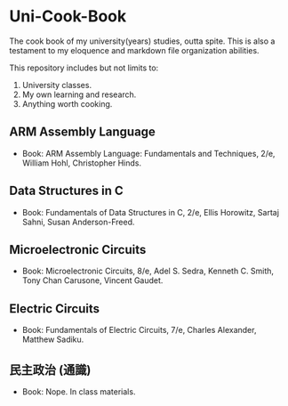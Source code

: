 # Uni-Cook-Book
The cook book of my university(years) studies, outta spite.
This is also a testament to my eloquence and markdown file organization abilities.

This repository includes but not limits to:
1. University classes.
2. My own learning and research.
3. Anything worth cooking.

## ARM Assembly Language
- Book: ARM Assembly Language: Fundamentals and Techniques, 2/e, William Hohl, Christopher Hinds.

## Data Structures in C
- Book: Fundamentals of Data Structures in C, 2/e, Ellis Horowitz, Sartaj Sahni, Susan Anderson-Freed.

## Microelectronic Circuits
- Book: Microelectronic Circuits, 8/e, Adel S. Sedra, Kenneth C. Smith, Tony Chan Carusone, Vincent Gaudet.

## Electric Circuits
- Book: Fundamentals of Electric Circuits, 7/e, Charles Alexander, Matthew Sadiku.

## 民主政治 (通識)
- Book: Nope. In class materials.